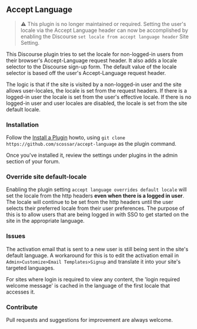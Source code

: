 ## Accept Language

> ⚠ This plugin is no longer maintained or required. Setting the user's locale via the Accept Language header
can now be accomplished by enabling the Discourse `set locale from accept language header` Site Setting.

This Discourse plugin tries to set the locale for non-logged-in users from their
browser's Accept-Language request header. It also adds a locale selector to the
Discourse sign-up form. The default value of the locale selector is based off the
user's Accept-Language request header.

The logic is that if the site is visited by a non-logged-in user and the site allows
user-locales, the locale is set from the request headers. If there is a logged-in
user the locale is set from the user's effective locale. If there is no logged-in
user and user locales are disabled, the locale is set from the site default locale.

### Installation

Follow the [Install a Plugin](https://meta.discourse.org/t/install-a-plugin/19157) howto, using
`git clone https://github.com/scossar/accept-language` as the plugin command.

Once you've installed it, review the settings under plugins in the admin section of your
forum.

### Override site default-locale

Enabling the plugin setting `accept language overrides default locale` will set
the locale from the http headers **even when there is a logged in user**. The locale
will continue to be set from the http headers until the user selects their preferred
locale from their user preferences. The purpose of this is to allow users that
are being logged in with SSO to get started on the site in the appropriate language.

### Issues

The activation email that is sent to a new user is still being sent in the site's
default language. A workaround for this is to edit the activation email in
`Admin>Customize>Email Templates>Signup` and translate it into your site's targeted languages.

For sites where login is required to view any content, the 'login required welcome message'
is cached in the language of the first locale that accesses it.

### Contribute

Pull requests and suggestions for improvement are always welcome.

